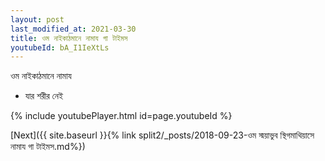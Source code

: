 ```yaml
---
layout: post
last_modified_at: 2021-03-30
title: ওম নাইকাঠমানে নামায গা টাইমস
youtubeId: bA_I1IeXtLs
---
```

 
 
 ওম নাইকাঠমানে নামায  
 
 -  যার শরীর নেই 
 
  
 
  
 
 
 
 
 
 


{% include youtubePlayer.html id=page.youtubeId %}
 
[Next]({{ site.baseurl }}{% link  split2/_posts/2018-09-23-ওম স্ময়াভুব স্থিগমাথিয়াসে নামায গা টাইমস.md%})
 
